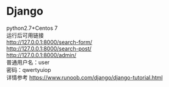# Django
python2.7+Centos 7 <br>
运行后可用链接 <br>
http://127.0.0.1:8000/search-form/ <br>
http://127.0.0.1:8000/search-post/ <br>
http://127.0.0.1:8000/admin/ <br>
普通用户名：user <br>
密码：qwertyuiop <br>
详情参考 https://www.runoob.com/django/django-tutorial.html <br>
